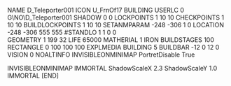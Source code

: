 NAME  D_Teleporter001
ICON U_FrnOf17
BUILDING
USERLC 0 G\NO\D_Teleporter001  SHADOW 0 0
LOCKPOINTS       1 10 10
CHECKPOINTS      1 10 10
BUILDLOCKPOINTS  1 10 10
SETANMPARAM -248 -306 1 0
LOCATION -248 -306 555 555
#STANDLO    1 1 0 0     
GEOMETRY 1 199 32
LIFE     65000
MATHERIAL 1 IRON
BUILDSTAGES 100
RECTANGLE    0 100 100 100
EXPLMEDIA BUILDING 5
BUILDBAR -12 0 12 0
VISION 0
NOALTINFO
INVISIBLEONMINIMAP
PortretDisable True

INVISIBLEONMINIMAP
IMMORTAL
ShadowScaleX 2.3
ShadowScaleY 1.0
IMMORTAL
[END]
